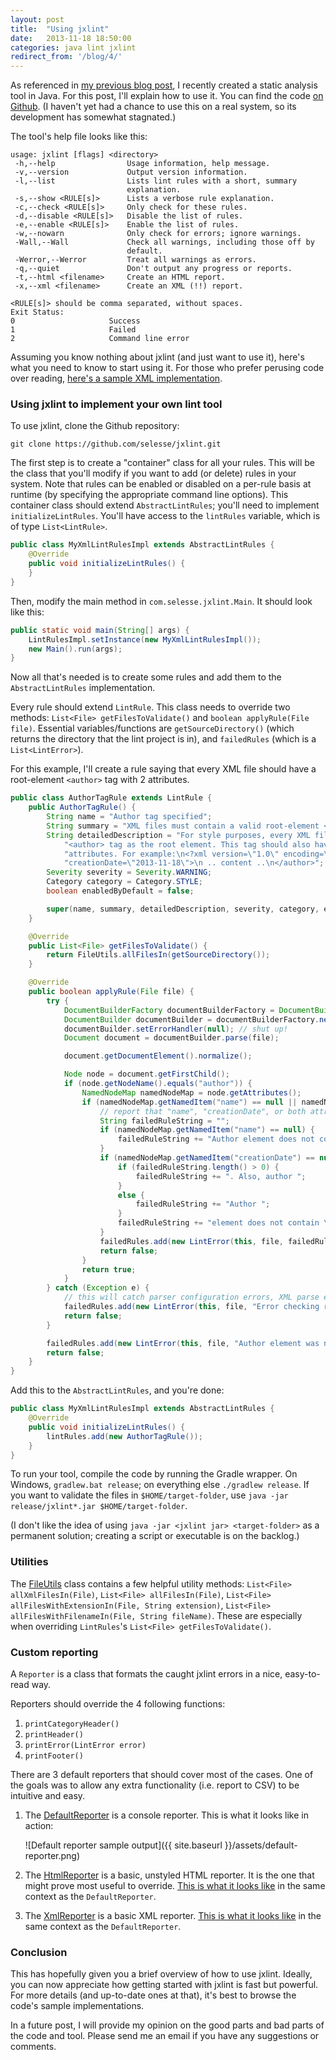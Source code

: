 ```yaml
---
layout: post
title:  "Using jxlint"
date:   2013-11-18 18:50:00
categories: java lint jxlint
redirect_from: '/blog/4/'
---
```


As referenced in [my previous blog post](/blog/3/), I recently created a
static analysis tool in Java. For this post, I'll explain how to use it.
You can find the code [on Github](https://github.com/selesse/jxlint).
(I haven't yet had a chance to use this on a real system, so its
development has somewhat stagnated.)

The tool's help file looks like this:

    usage: jxlint [flags] <directory>
     -h,--help                Usage information, help message.
     -v,--version             Output version information.
     -l,--list                Lists lint rules with a short, summary
                              explanation.
     -s,--show <RULE[s]>      Lists a verbose rule explanation.
     -c,--check <RULE[s]>     Only check for these rules.
     -d,--disable <RULE[s]>   Disable the list of rules.
     -e,--enable <RULE[s]>    Enable the list of rules.
     -w,--nowarn              Only check for errors; ignore warnings.
     -Wall,--Wall             Check all warnings, including those off by
                              default.
     -Werror,--Werror         Treat all warnings as errors.
     -q,--quiet               Don't output any progress or reports.
     -t,--html <filename>     Create an HTML report.
     -x,--xml <filename>      Create an XML (!!) report.

    <RULE[s]> should be comma separated, without spaces.
    Exit Status:
    0                     Success
    1                     Failed
    2                     Command line error

Assuming you know nothing about jxlint (and just want to use it), here's what
you need to know to start using it. For those who prefer perusing code
over reading, [here's a sample XML implementation](https://github.com/selesse/jxlint/tree/master/src/test/java/com/selesse/jxlint/samplerules/xml).

### Using jxlint to implement your own lint tool

To use jxlint, clone the Github repository:

    git clone https://github.com/selesse/jxlint.git

The first step is to create a "container" class for all your rules. This will
be the class that you'll modify if you want to add (or delete) rules in your
system. Note that rules can be enabled or disabled on a per-rule basis at
runtime (by specifying the appropriate command line options). This container
 class should extend `AbstractLintRules`; you'll need to implement
`initializeLintRules`. You'll have access to the `lintRules` variable, which is
of type `List<LintRule>`.

```java
public class MyXmlLintRulesImpl extends AbstractLintRules {
    @Override
    public void initializeLintRules() {
    }
}
```

Then, modify the main method in `com.selesse.jxlint.Main`. It should look like
this:

```java
public static void main(String[] args) {
    LintRulesImpl.setInstance(new MyXmlLintRulesImpl());
    new Main().run(args);
}
```

Now all that's needed is to create some rules and add them to the
`AbstractLintRules` implementation.

Every rule should extend `LintRule`. This class needs to override two methods:
`List<File> getFilesToValidate()` and `boolean applyRule(File file)`.
Essential variables/functions are `getSourceDirectory()` (which returns
the directory that the lint project is in), and `failedRules` (which is a
`List<LintError>`).

For this example, I'll create a rule saying that every XML file should have a
root-element `<author>` tag with 2 attributes.

```java
public class AuthorTagRule extends LintRule {
    public AuthorTagRule() {
        String name = "Author tag specified";
        String summary = "XML files must contain a valid root-element <author> tag.";
        String detailedDescription = "For style purposes, every XML file must contain an " +
            "<author> tag as the root element. This tag should also have the 'name' and 'creationDate' " +
            "attributes. For example:\n<?xml version=\"1.0\" encoding=\"UTF-8\">\n<author name=\"Alex Selesse\" " +
            "creationDate=\"2013-11-18\">\n .. content ..\n</author>";
        Severity severity = Severity.WARNING;
        Category category = Category.STYLE;
        boolean enabledByDefault = false;

        super(name, summary, detailedDescription, severity, category, enabledByDefault);
    }

    @Override
    public List<File> getFilesToValidate() {
        return FileUtils.allFilesIn(getSourceDirectory());
    }

    @Override
    public boolean applyRule(File file) {
        try {
            DocumentBuilderFactory documentBuilderFactory = DocumentBuilderFactory.newInstance();
            DocumentBuilder documentBuilder = documentBuilderFactory.newDocumentBuilder();
            documentBuilder.setErrorHandler(null); // shut up!
            Document document = documentBuilder.parse(file);

            document.getDocumentElement().normalize();

            Node node = document.getFirstChild();
            if (node.getNodeName().equals("author")) {
                NamedNodeMap namedNodeMap = node.getAttributes();
                if (namedNodeMap.getNamedItem("name") == null || namedNodeMap.getNamedItem("creationDate") == null) {
                    // report that "name", "creationDate", or both attributes are missing
                    String failedRuleString = "";
                    if (namedNodeMap.getNamedItem("name") == null) {
                        failedRuleString += "Author element does not contain \"name\" attribute";
                    }
                    if (namedNodeMap.getNamedItem("creationDate") == null) {
                        if (failedRuleString.length() > 0) {
                            failedRuleString += ". Also, author ";
                        }
                        else {
                            failedRuleString += "Author ";
                        }
                        failedRuleString += "element does not contain \"creationDate\" attribute";
                    }
                    failedRules.add(new LintError(this, file, failedRuleString));
                    return false;
                }
                return true;
            }
        } catch (Exception e) {
            // this will catch parser configuration errors, XML parse errors, as well as I/O exceptions
            failedRules.add(new LintError(this, file, "Error checking rule, could not parse XML", e));
            return false;
        }

        failedRules.add(new LintError(this, file, "Author element was not root element"));
        return false;
    }
}
```

Add this to the `AbstractLintRules`, and you're done:

```java
public class MyXmlLintRulesImpl extends AbstractLintRules {
    @Override
    public void initializeLintRules() {
        lintRules.add(new AuthorTagRule());
    }
}
```

To run your tool, compile the code by running the Gradle wrapper.
 On Windows, `gradlew.bat release`; on everything else `./gradlew
release`. If you want to validate the files in `$HOME/target-folder`, use
`java -jar release/jxlint*.jar $HOME/target-folder`.

(I don't like the idea of using `java -jar <jxlint jar> <target-folder>`
as a permanent solution; creating a script or executable is on the backlog.)

### Utilities

The [FileUtils](https://github.com/selesse/jxlint/blob/master/src/main/java/com/selesse/jxlint/model/FileUtils.java)
class contains a few helpful utility methods: `List<File> allXmlFilesIn(File)`,
`List<File> allFilesIn(File)`,
`List<File> allFilesWithExtensionIn(File, String extension)`,
`List<File> allFilesWithFilenameIn(File, String fileName)`. These are
especially when overriding `LintRules`'s `List<File> getFilesToValidate()`.

### Custom reporting

A `Reporter` is a class that formats the caught jxlint errors in a nice,
easy-to-read way.

Reporters should override the 4 following functions:

1. `printCategoryHeader()`
2. `printHeader()`
3. `printError(LintError error)`
4. `printFooter()`

There are 3 default reporters that should cover most of the cases.
One of the goals was to allow any extra functionality (i.e. report to CSV)
to be intuitive and easy.

1. The [DefaultReporter](https://github.com/selesse/jxlint/blob/master/src/main/java/com/selesse/jxlint/report/DefaultReporter.java)
is a console reporter. This is what it looks like in action:

    ![Default reporter sample output]({{ site.baseurl }}/assets/default-reporter.png)

2. The [HtmlReporter](https://github.com/selesse/jxlint/blob/master/src/main/java/com/selesse/jxlint/report/HtmlReporter.java)
is a basic, unstyled HTML reporter. It is the one that might prove most
useful to override. [This is what it looks like](/blog/jxlint.html) in
the same context as the `DefaultReporter`.
3. The [XmlReporter](https://github.com/selesse/jxlint/blob/master/src/main/java/com/selesse/jxlint/report/XmlReporter.java)
is a basic XML reporter. [This is what it looks like](/blog/jxlint.xml)
in the same context as the `DefaultReporter`.

### Conclusion

This has hopefully given you a brief overview of how to use jxlint. Ideally,
you can now appreciate how getting started with jxlint is fast but powerful.
For more details (and up-to-date ones at that), it's best to browse the code's
sample implementations.

In a future post, I will provide my opinion on the good parts and bad parts of
the code and tool. Please send me an email if you have any suggestions or
comments.
